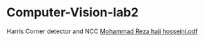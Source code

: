 # Computer-Vision-lab2
Harris Corner detector and NCC
[Mohammad Reza haji hosseini.pdf](https://github.com/Mohammadrezahajihosseini/Computer-Vision-lab2/files/8109091/Mohammad.Reza.haji.hosseini.pdf)
